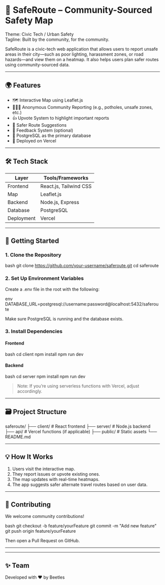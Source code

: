 # 🚨 SafeRoute – Community-Sourced Safety Map

  Theme:   Civic Tech / Urban Safety  
  Tagline:    Built by the community, for the community. 

SafeRoute is a civic-tech web application that allows users to report unsafe areas in their city—such as poor lighting, harassment zones, or road hazards—and view them on a heatmap. It also helps users plan safer routes using community-sourced data.

---

## 🌍 Features

- 🗺   Interactive Map   using Leaflet.js
- 🧑‍🤝‍🧑   Anonymous Community Reporting   (e.g., potholes, unsafe zones, etc.)
- 👍   Upvote System   to highlight important reports
- 🧭   Safer Route Suggestions  
- 💬   Feedback System   (optional)
- 🐘   PostgreSQL   as the primary database
- 🚀   Deployed on Vercel  

---

## 🛠 Tech Stack

| Layer        | Tools/Frameworks             |
|--------------|------------------------------|
| Frontend     | React.js, Tailwind CSS       |
| Map          | Leaflet.js                   |
| Backend      | Node.js, Express             |
| Database     | PostgreSQL                   |
| Deployment   | Vercel                       |

---

## 🚀 Getting Started

### 1. Clone the Repository

bash
git clone https://github.com/your-username/saferoute.git
cd saferoute


### 2. Set Up Environment Variables

Create a .env file in the root with the following:

env
DATABASE_URL=postgresql://username:password@localhost:5432/saferoute


Make sure PostgreSQL is running and the database exists.

### 3. Install Dependencies

#### Frontend

bash
cd client
npm install
npm run dev


#### Backend

bash
cd server
npm install
npm run dev


> Note: If you’re using serverless functions with Vercel, adjust accordingly.

---

## 🗃 Project Structure


saferoute/
├── client/         # React frontend
├── server/         # Node.js backend
├── api/            # Vercel functions (if applicable)
├── public/         # Static assets
└── README.md


---

## 💡 How It Works

1. Users visit the interactive map.
2. They report issues or upvote existing ones.
3. The map updates with real-time heatmaps.
4. The app suggests safer alternate travel routes based on user data.

---


## 🤝 Contributing

We welcome community contributions!

bash
git checkout -b feature/yourFeature
git commit -m "Add new feature"
git push origin feature/yourFeature


Then open a Pull Request on GitHub.

---


---

## ✨ Team

Developed with ❤ by Beetles
